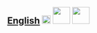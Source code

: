 
## [English](https://fieldguides.github.io/guide02/en) [<img src="https://fieldguides.github.io/library/resources/icons/pwa.png" height="20px"/>](https://fieldguides.github.io/guide02/en) [<img src="https://fieldguides.github.io/library/resources/icons/epub.png" height="40px"/>](https://fieldguides.github.io/guide02/en/download/guide1.epub) [<img src="https://fieldguides.github.io/library/resources/icons/pdf.png" height="40px"/>](https://fieldguides.github.io/guide02/en/download/guide1.pdf)



